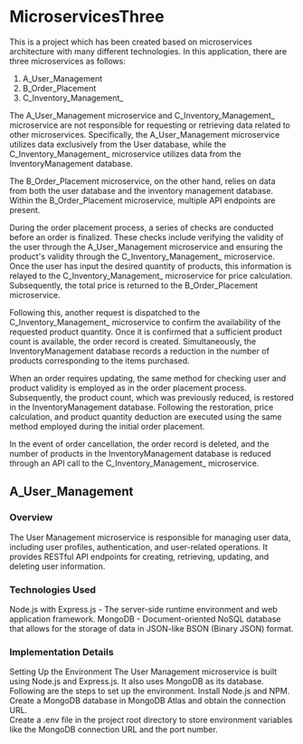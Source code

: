 # MicroservicesThree
This is a project which has been created based on microservices architecture with many different technologies. 
In this application, there are three microservices as follows: 
1. A_User_Management 
2. B_Order_Placement 
3. C_Inventory_Management_ 

The A_User_Management microservice and C_Inventory_Management_ microservice are not responsible for requesting or retrieving data related to other microservices. Specifically, the A_User_Management microservice utilizes data exclusively from the User database, while the C_Inventory_Management_ microservice utilizes data from the InventoryManagement database. 

The B_Order_Placement microservice, on the other hand, relies on data from both the user database and the inventory management database. Within the B_Order_Placement microservice, multiple API endpoints are present.  

During the order placement process, a series of checks are conducted before an order is finalized. These checks include verifying the validity of the user through the A_User_Management microservice and ensuring the product's validity through the C_Inventory_Management_ microservice. Once the user has input the desired quantity of products, this information is relayed to the C_Inventory_Management_ microservice for price calculation. Subsequently, the total price is returned to the B_Order_Placement microservice.  

Following this, another request is dispatched to the C_Inventory_Management_ microservice to confirm the availability of the requested product quantity. Once it is confirmed that a sufficient product count is available, the order record is created. Simultaneously, the InventoryManagement database records a reduction in the number of products corresponding to the items purchased. 

When an order requires updating, the same method for checking user and product validity is employed as in the order placement process. Subsequently, the product count, which was previously reduced, is restored in the InventoryManagement database. Following the restoration, price calculation, and product quantity deduction are executed using the same method employed during the initial order placement. 

In the event of order cancellation, the order record is deleted, and the number of products in the InventoryManagement database is reduced through an API call to the C_Inventory_Management_ microservice.

## A_User_Management
### Overview 
The User Management microservice is responsible for managing user data, including user profiles, authentication, and user-related operations. It provides RESTful API endpoints for creating, retrieving, updating, and deleting user information. 
### Technologies Used 
Node.js with Express.js - The server-side runtime environment and web application framework. 
MongoDB - Document-oriented NoSQL database that allows for the storage of data in JSON-like BSON (Binary JSON) format. 
### Implementation Details 
Setting Up the Environment 
The User Management microservice is built using Node.js and Express.js. It also uses MongoDB as its database.  
Following are the steps to set up the environment. 
Install Node.js and NPM.  
Create a MongoDB database in MongoDB Atlas and obtain the connection URL.  
Create a .env file in the project root directory to store environment variables like the MongoDB connection URL and the port number. 
